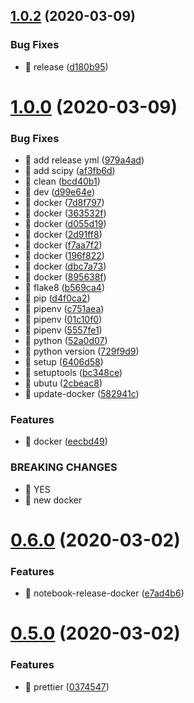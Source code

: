 ## [1.0.2](https://github.com/shunkakinoki/notebook/compare/v1.0.1...v1.0.2) (2020-03-09)


### Bug Fixes

* 🐛 release ([d180b95](https://github.com/shunkakinoki/notebook/commit/d180b95121860059fd3ce868d96c78d0e48ea7af))

# [1.0.0](https://github.com/shunkakinoki/notebook/compare/v0.6.0...v1.0.0) (2020-03-09)


### Bug Fixes

* 🐛 add release yml ([979a4ad](https://github.com/shunkakinoki/notebook/commit/979a4ad51216c3edc63775cd8058904e5e47f544))
* 🐛 add scipy ([af3fb6d](https://github.com/shunkakinoki/notebook/commit/af3fb6d7c99cf4f726ddeac81df7a3fb6b6e55ca))
* 🐛 clean ([bcd40b1](https://github.com/shunkakinoki/notebook/commit/bcd40b1fb73a666c2c16e2aa6677ac8691713049))
* 🐛 dev ([d99e64e](https://github.com/shunkakinoki/notebook/commit/d99e64eccd10ec3455aa11e0804b3f8ce9b0b3bb))
* 🐛 docker ([7d8f797](https://github.com/shunkakinoki/notebook/commit/7d8f797a30702a19cd1c9a4e5e036cbc99ae1e01))
* 🐛 docker ([363532f](https://github.com/shunkakinoki/notebook/commit/363532fde2c5c6018fe1f7f03a43b393b536695c))
* 🐛 docker ([d055d19](https://github.com/shunkakinoki/notebook/commit/d055d1989e1c67473d2b495b6967445e262b6395))
* 🐛 docker ([2d91ff8](https://github.com/shunkakinoki/notebook/commit/2d91ff8722bb10a7d62cfb7e33b16b4952ab3e19))
* 🐛 docker ([f7aa7f2](https://github.com/shunkakinoki/notebook/commit/f7aa7f2d1beaaf31008de6997cd54eb68a5051e1))
* 🐛 docker ([196f822](https://github.com/shunkakinoki/notebook/commit/196f822f3b179d45cd91a73a8b208ad3421348e5))
* 🐛 docker ([dbc7a73](https://github.com/shunkakinoki/notebook/commit/dbc7a736c8514e2ec841fe15fdb717853f02dace))
* 🐛 docker ([895638f](https://github.com/shunkakinoki/notebook/commit/895638fb06b7e8ca1329c0e72fe038f704e8d45e))
* 🐛 flake8 ([b569ca4](https://github.com/shunkakinoki/notebook/commit/b569ca4fe15762a9e5d0b83228b1e031cfad37f6))
* 🐛 pip ([d4f0ca2](https://github.com/shunkakinoki/notebook/commit/d4f0ca2420d25ddaf080d4d086621fe18d917727))
* 🐛 pipenv ([c751aea](https://github.com/shunkakinoki/notebook/commit/c751aeae6bbd2204d1100c690ef2b35fb629839d))
* 🐛 pipenv ([01c10f0](https://github.com/shunkakinoki/notebook/commit/01c10f0f20d431c2cd6e67816c9cc497c1edea93))
* 🐛 pipenv ([5557fe1](https://github.com/shunkakinoki/notebook/commit/5557fe1172e61da8b3c16e33f32ea875f626a838))
* 🐛 python ([52a0d07](https://github.com/shunkakinoki/notebook/commit/52a0d070d9aa883dd33f54feeab72f8ec0c82f0a))
* 🐛 python version ([729f9d9](https://github.com/shunkakinoki/notebook/commit/729f9d9d04acf4a3dbdb9813269075f578f3545a))
* 🐛 setup ([6406d58](https://github.com/shunkakinoki/notebook/commit/6406d58c0ec06febd69e086f89f35e8f680308bf))
* 🐛 setuptools ([bc348ce](https://github.com/shunkakinoki/notebook/commit/bc348ce016b13d8ed936c3f14bdf0075f879a007))
* 🐛 ubutu ([2cbeac8](https://github.com/shunkakinoki/notebook/commit/2cbeac8526c626a581072078e0a684caaa740a5d))
* 🐛 update-docker ([582941c](https://github.com/shunkakinoki/notebook/commit/582941c35c0a44c948f2aa36de0881923f3634e8))


### Features

* 🎸 docker ([eecbd49](https://github.com/shunkakinoki/notebook/commit/eecbd490f389b0c8d41328bd06e466760c6a2e22))


### BREAKING CHANGES

* 🧨 YES
* 🧨 new docker

# [0.6.0](https://github.com/shunkakinoki/notebook/compare/v0.5.0...v0.6.0) (2020-03-02)


### Features

* 🎸 notebook-release-docker ([e7ad4b6](https://github.com/shunkakinoki/notebook/commit/e7ad4b64739c027bfe8dd761bfa31ceac38957fb))

# [0.5.0](https://github.com/shunkakinoki/notebook/compare/v0.4.0...v0.5.0) (2020-03-02)


### Features

* 🎸 prettier ([0374547](https://github.com/shunkakinoki/notebook/commit/0374547d92677e3c89e17eb72fe797b025c96fbc))
